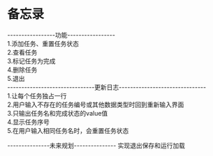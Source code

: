 # 备忘录
-----------------功能-----------------  
1.添加任务、重置任务状态  
2.查看任务  
3.标记任务为完成  
4.删除任务  
5.退出  
-------------------------------更新日志-------------------------------  
1.让每个任务独占一行  
2.用户输入不存在的任务编号或其他数据类型时回到重新输入界面  
3.只输出任务名和完成状态的value值  
4.显示任务序号  
5.在用户输入相同任务名时，会重置任务状态  

---------------未来规划---------------
实现退出保存和运行加载  
